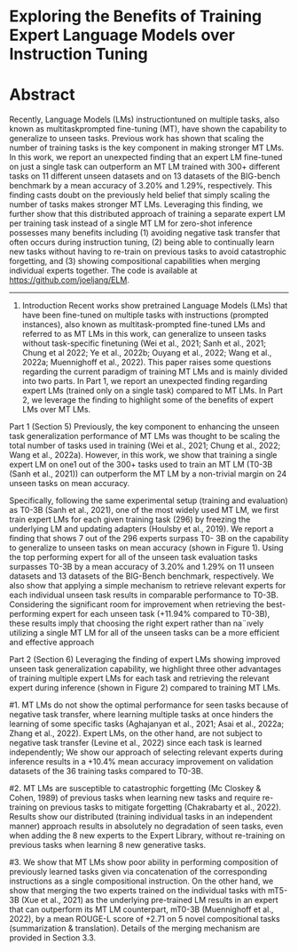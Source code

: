 # Exploring the Benefits of Training Expert Language Models over Instruction Tuning


# Abstract
Recently, Language Models (LMs) instructiontuned on multiple tasks, also known as multitaskprompted fine-tuning (MT), have shown the capability to generalize to unseen tasks. Previous work
has shown that scaling the number of training
tasks is the key component in making stronger MT
LMs. In this work, we report an unexpected finding that an expert LM fine-tuned on just a single
task can outperform an MT LM trained with 300+
different tasks on 11 different unseen datasets and
on 13 datasets of the BIG-bench benchmark by
a mean accuracy of 3.20% and 1.29%, respectively. This finding casts doubt on the previously
held belief that simply scaling the number of tasks
makes stronger MT LMs. Leveraging this finding,
we further show that this distributed approach of
training a separate expert LM per training task instead of a single MT LM for zero-shot inference
possesses many benefits including (1) avoiding
negative task transfer that often occurs during
instruction tuning, (2) being able to continually
learn new tasks without having to re-train on previous tasks to avoid catastrophic forgetting, and (3)
showing compositional capabilities when merging
individual experts together. The code is available
at https://github.com/joeljang/ELM.



----





1. Introduction
Recent works show pretrained Language Models (LMs) that
have been fine-tuned on multiple tasks with instructions
(prompted instances), also known as multitask-prompted
fine-tuned LMs and referred to as MT LMs in this work,
can generalize to unseen tasks without task-specific finetuning (Wei et al., 2021; Sanh et al., 2021; Chung et al
2022; Ye et al., 2022b; Ouyang et al., 2022; Wang et al.,
2022a; Muennighoff et al., 2022). This paper raises some
questions regarding the current paradigm of training MT
LMs and is mainly divided into two parts. In Part 1, we
report an unexpected finding regarding expert LMs (trained
only on a single task) compared to MT LMs. In Part 2, we
leverage the finding to highlight some of the benefits of
expert LMs over MT LMs.



Part 1 (Section 5) Previously, the key component to enhancing the unseen task generalization performance of MT
LMs was thought to be scaling the total number of tasks
used in training (Wei et al., 2021; Chung et al., 2022; Wang
et al., 2022a). However, in this work, we show that training
a single expert LM on one1 out of the 300+ tasks used to
train an MT LM (T0-3B (Sanh et al., 2021)) can outperform
the MT LM by a non-trivial margin on 24 unseen tasks on
mean accuracy.


Specifically, following the same experimental setup (training and evaluation) as T0-3B (Sanh et al., 2021), one of the
most widely used MT LM, we first train expert LMs for
each given training task (296) by freezing the underlying
LM and updating adapters (Houlsby et al., 2019). We report
a finding that shows 7 out of the 296 experts surpass T0-
3B on the capability to generalize to unseen tasks on mean
accuracy (shown in Figure 1). Using the top performing
expert for all of the unseen task evaluation tasks surpasses
T0-3B by a mean accuracy of 3.20% and 1.29% on 11 unseen datasets and 13 datasets of the BIG-Bench benchmark,
respectively. We also show that applying a simple mechanism to retrieve relevant experts for each individual unseen
task results in comparable performance to T0-3B. Considering the significant room for improvement when retrieving
the best-performing expert for each unseen task (+11.94%
compared to T0-3B), these results imply that choosing the
right expert rather than na¨ıvely utilizing a single MT LM for
all of the unseen tasks can be a more efficient and effective
approach





Part 2 (Section 6) Leveraging the finding of expert LMs
showing improved unseen task generalization capability, we
highlight three other advantages of training multiple expert
LMs for each task and retrieving the relevant expert during
inference (shown in Figure 2) compared to training MT
LMs.




#1. MT LMs do not show the optimal performance for seen
tasks because of negative task transfer, where learning multiple tasks at once hinders the learning of some specific
tasks (Aghajanyan et al., 2021; Asai et al., 2022a; Zhang
et al., 2022). Expert LMs, on the other hand, are not subject
to negative task transfer (Levine et al., 2022) since each task
is learned independently; We show our approach of selecting relevant experts during inference results in a +10.4%
mean accuracy improvement on validation datasets of the
36 training tasks compared to T0-3B.


#2. MT LMs are susceptible to catastrophic forgetting (Mc
Closkey & Cohen, 1989) of previous tasks when learning
new tasks and require re-training on previous tasks to mitigate forgetting (Chakrabarty et al., 2022). Results show our
distributed (training individual tasks in an independent manner) approach results in absolutely no degradation of seen
tasks, even when adding the 8 new experts to the Expert
Library, without re-training on previous tasks when learning
8 new generative tasks.



#3. We show that MT LMs show poor ability in performing
composition of previously learned tasks given via concatenation of the corresponding instructions as a single compositional instruction. On the other hand, we show that
merging the two experts trained on the individual tasks with
mT5-3B (Xue et al., 2021) as the underlying pre-trained
LM results in an expert that can outperform its MT LM
counterpart, mT0-3B (Muennighoff et al., 2022), by a mean
ROUGE-L score of +2.71 on 5 novel compositional tasks
(summarization & translation). Details of the merging mechanism are provided in Section 3.3.



































